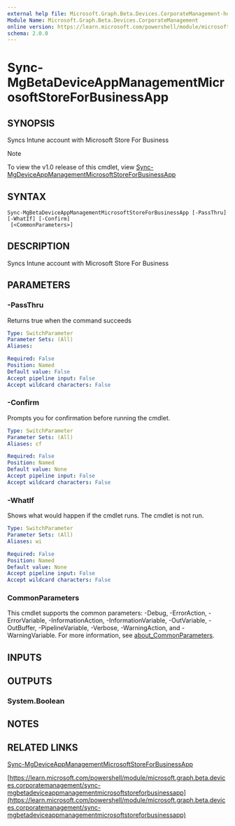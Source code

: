 ```yaml
---
external help file: Microsoft.Graph.Beta.Devices.CorporateManagement-help.xml
Module Name: Microsoft.Graph.Beta.Devices.CorporateManagement
online version: https://learn.microsoft.com/powershell/module/microsoft.graph.beta.devices.corporatemanagement/sync-mgbetadeviceappmanagementmicrosoftstoreforbusinessapp
schema: 2.0.0
---
```


# Sync-MgBetaDeviceAppManagementMicrosoftStoreForBusinessApp

## SYNOPSIS
Syncs Intune account with Microsoft Store For Business

> [!NOTE]
> To view the v1.0 release of this cmdlet, view [Sync-MgDeviceAppManagementMicrosoftStoreForBusinessApp](/powershell/module/Microsoft.Graph.Devices.CorporateManagement/Sync-MgDeviceAppManagementMicrosoftStoreForBusinessApp?view=graph-powershell-1.0)

## SYNTAX

```
Sync-MgBetaDeviceAppManagementMicrosoftStoreForBusinessApp [-PassThru] [-WhatIf] [-Confirm]
 [<CommonParameters>]
```

## DESCRIPTION
Syncs Intune account with Microsoft Store For Business

## PARAMETERS

### -PassThru
Returns true when the command succeeds

```yaml
Type: SwitchParameter
Parameter Sets: (All)
Aliases:

Required: False
Position: Named
Default value: False
Accept pipeline input: False
Accept wildcard characters: False
```

### -Confirm
Prompts you for confirmation before running the cmdlet.

```yaml
Type: SwitchParameter
Parameter Sets: (All)
Aliases: cf

Required: False
Position: Named
Default value: None
Accept pipeline input: False
Accept wildcard characters: False
```

### -WhatIf
Shows what would happen if the cmdlet runs.
The cmdlet is not run.

```yaml
Type: SwitchParameter
Parameter Sets: (All)
Aliases: wi

Required: False
Position: Named
Default value: None
Accept pipeline input: False
Accept wildcard characters: False
```

### CommonParameters
This cmdlet supports the common parameters: -Debug, -ErrorAction, -ErrorVariable, -InformationAction, -InformationVariable, -OutVariable, -OutBuffer, -PipelineVariable, -Verbose, -WarningAction, and -WarningVariable. For more information, see [about_CommonParameters](http://go.microsoft.com/fwlink/?LinkID=113216).

## INPUTS

## OUTPUTS

### System.Boolean
## NOTES

## RELATED LINKS
[Sync-MgDeviceAppManagementMicrosoftStoreForBusinessApp](/powershell/module/Microsoft.Graph.Devices.CorporateManagement/Sync-MgDeviceAppManagementMicrosoftStoreForBusinessApp?view=graph-powershell-1.0)

[https://learn.microsoft.com/powershell/module/microsoft.graph.beta.devices.corporatemanagement/sync-mgbetadeviceappmanagementmicrosoftstoreforbusinessapp](https://learn.microsoft.com/powershell/module/microsoft.graph.beta.devices.corporatemanagement/sync-mgbetadeviceappmanagementmicrosoftstoreforbusinessapp)


